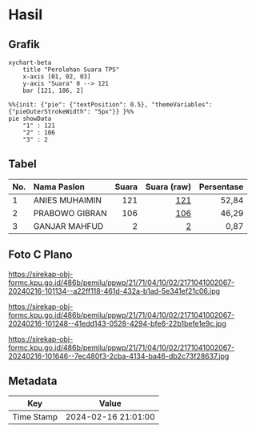 # Hasil

## Grafik

```mermaid
xychart-beta
    title "Perolehan Suara TPS"
    x-axis [01, 02, 03]
    y-axis "Suara" 0 --> 121
    bar [121, 106, 2]
```

```mermaid
%%{init: {"pie": {"textPosition": 0.5}, "themeVariables": {"pieOuterStrokeWidth": "5px"}} }%%
pie showData
    "1" : 121
    "2" : 106
    "3" : 2
```

## Tabel

| No. | Nama Paslon    | Suara | Suara (raw) | Persentase |
|:--- |:-------------- | -----:| -----------:| ----------:|
| 1   | ANIES MUHAIMIN | 121   | [121][p-1]  | 52,84      |
| 2   | PRABOWO GIBRAN | 106   | [106][p-2]  | 46,29      |
| 3   | GANJAR MAHFUD  | 2     | [2][p-3]    | 0,87       |


[p-1]: https://github.com/gigit-pemilu/pemilu-2024-21-kepulauan-riau/blob/main/pilpres/hitung-suara/sub/21-kepulauan-riau/sub/71-kota-batam/sub/04-nongsa/sub/1002-batu-besar/sub/067-tps/sub/paslon-1.txt
[p-2]: https://github.com/gigit-pemilu/pemilu-2024-21-kepulauan-riau/blob/main/pilpres/hitung-suara/sub/21-kepulauan-riau/sub/71-kota-batam/sub/04-nongsa/sub/1002-batu-besar/sub/067-tps/sub/paslon-2.txt
[p-3]: https://github.com/gigit-pemilu/pemilu-2024-21-kepulauan-riau/blob/main/pilpres/hitung-suara/sub/21-kepulauan-riau/sub/71-kota-batam/sub/04-nongsa/sub/1002-batu-besar/sub/067-tps/sub/paslon-3.txt

## Foto C Plano

https://sirekap-obj-formc.kpu.go.id/486b/pemilu/ppwp/21/71/04/10/02/2171041002067-20240216-101134--a22ff118-461d-432a-b1ad-5e341ef21c06.jpg

https://sirekap-obj-formc.kpu.go.id/486b/pemilu/ppwp/21/71/04/10/02/2171041002067-20240216-101248--41edd143-0528-4294-bfe6-22b1befe1e9c.jpg

https://sirekap-obj-formc.kpu.go.id/486b/pemilu/ppwp/21/71/04/10/02/2171041002067-20240216-101646--7ec480f3-2cba-4134-ba46-db2c73f28637.jpg


## Metadata

| Key        | Value               |
| ---------- | ------------------- |
| Time Stamp | 2024-02-16 21:01:00 |



